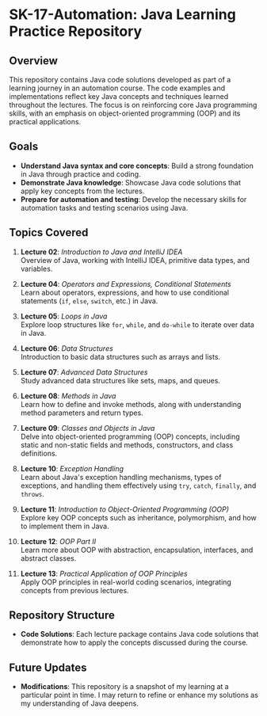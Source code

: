 # SK-17-Automation: Java Learning Practice Repository

## Overview

This repository contains Java code solutions developed as part of a learning journey in an automation course. The code examples and implementations reflect key Java concepts and techniques learned throughout the lectures. The focus is on reinforcing core Java programming skills, with an emphasis on object-oriented programming (OOP) and its practical applications.

## Goals

- **Understand Java syntax and core concepts**: Build a strong foundation in Java through practice and coding.
- **Demonstrate Java knowledge**: Showcase Java code solutions that apply key concepts from the lectures.
- **Prepare for automation and testing**: Develop the necessary skills for automation tasks and testing scenarios using Java.

## Topics Covered

1. **Lecture 02**: *Introduction to Java and IntelliJ IDEA*  
   Overview of Java, working with IntelliJ IDEA, primitive data types, and variables.

2. **Lecture 04**: *Operators and Expressions, Conditional Statements*  
   Learn about operators, expressions, and how to use conditional statements (`if`, `else`, `switch`, etc.) in Java.

3. **Lecture 05**: *Loops in Java*  
   Explore loop structures like `for`, `while`, and `do-while` to iterate over data in Java.

4. **Lecture 06**: *Data Structures*  
   Introduction to basic data structures such as arrays and lists.

5. **Lecture 07**: *Advanced Data Structures*  
   Study advanced data structures like sets, maps, and queues.

6. **Lecture 08**: *Methods in Java*  
   Learn how to define and invoke methods, along with understanding method parameters and return types.

7. **Lecture 09**: *Classes and Objects in Java*  
   Delve into object-oriented programming (OOP) concepts, including static and non-static fields and methods, constructors, and class definitions.

8. **Lecture 10**: *Exception Handling*  
   Learn about Java's exception handling mechanisms, types of exceptions, and handling them effectively using `try`, `catch`, `finally`, and `throws`.

9. **Lecture 11**: *Introduction to Object-Oriented Programming (OOP)*  
   Explore key OOP concepts such as inheritance, polymorphism, and how to implement them in Java.

10. **Lecture 12**: *OOP Part II*  
    Learn more about OOP with abstraction, encapsulation, interfaces, and abstract classes.

11. **Lecture 13**: *Practical Application of OOP Principles*  
    Apply OOP principles in real-world coding scenarios, integrating concepts from previous lectures.

## Repository Structure

- **Code Solutions**: Each lecture package contains Java code solutions that demonstrate how to apply the concepts discussed during the course.

## Future Updates

- **Modifications**: This repository is a snapshot of my learning at a particular point in time. I may return to refine or enhance my solutions as my understanding of Java deepens.

